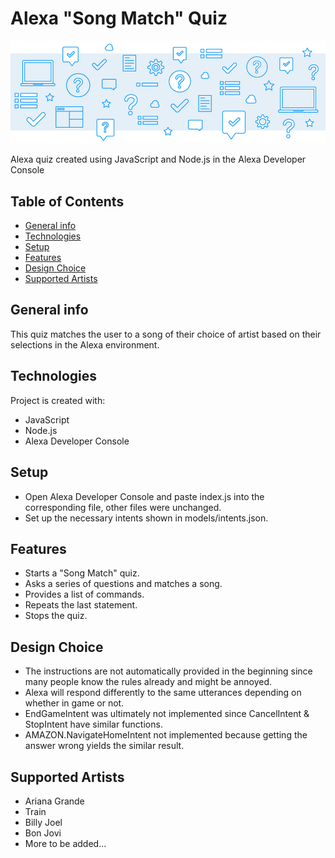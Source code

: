 # Alexa "Song Match" Quiz
![](images/ReadMeBanner.png)

Alexa quiz created using JavaScript and Node.js in the Alexa Developer Console

## Table of Contents
* [General info](#general-info)
* [Technologies](#technologies)
* [Setup](#setup)
* [Features](#features)
* [Design Choice](#design-choice)
* [Supported Artists](#supported-artist)

## General info
This quiz matches the user to a song of their choice of artist based on their selections in the Alexa environment.

## Technologies
Project is created with:
* JavaScript
* Node.js
* Alexa Developer Console

## Setup
* Open Alexa Developer Console and paste index.js into the corresponding file, other files were unchanged.
* Set up the necessary intents shown in models/intents.json.

## Features
* Starts a "Song Match" quiz.
* Asks a series of questions and matches a song.
* Provides a list of commands.
* Repeats the last statement.
* Stops the quiz.

## Design Choice
* The instructions are not automatically provided in the beginning since many people know the rules already and might be annoyed.
* Alexa will respond differently to the same utterances depending on whether in game or not.
* EndGameIntent was ultimately not implemented since CancelIntent & StopIntent have similar functions.
* AMAZON.NavigateHomeIntent not implemented because getting the answer wrong yields the similar result.

## Supported Artists
* Ariana Grande
* Train
* Billy Joel
* Bon Jovi
* More to be added...
